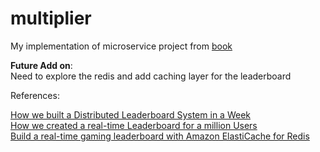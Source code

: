 # multiplier
My implementation of microservice project from [book](https://www.amazon.com/dp/1484261305/ref=as_li_ss_tl?ie=UTF8&linkCode=sl1&tag=tpd0f-20&linkId=6ea8884ddb8d9e4856a43be299a753f6&language=en_US)


**Future Add on**:</br>
Need to explore the redis and add caching layer for the leaderboard

References:

[How we built a Distributed Leaderboard System in a Week](https://engg.glance.com/how-we-built-a-distributed-leaderboard-system-in-a-week-c8b1a63083ed) </br>
[How we created a real-time Leaderboard for a million Users](https://levelup.gitconnected.com/how-we-created-a-real-time-leaderboard-for-a-million-users-555aaa3ccf7b)</br>
[Build a real-time gaming leaderboard with Amazon ElastiCache for Redis](https://aws.amazon.com/blogs/database/building-a-real-time-gaming-leaderboard-with-amazon-elasticache-for-redis/)

